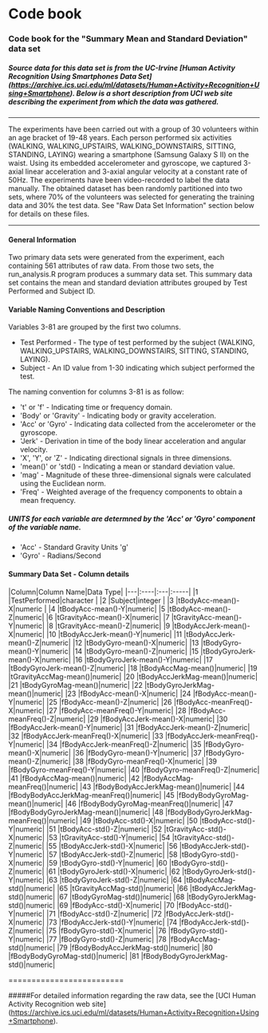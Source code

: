 # Code book 

### Code book for the "Summary Mean and Standard Deviation" data set 

##### Source data for this data set is from the UC-Irvine [Human Activity Recognition Using Smartphones Data Set] (https://archive.ics.uci.edu/ml/datasets/Human+Activity+Recognition+Using+Smartphone). Below is a short description from UCI web site describing the experiment from which the data was gathered.
---

The experiments have been carried out with a group of 30 volunteers within an
age bracket of 19-48 years. Each person performed six activities (WALKING,
WALKING_UPSTAIRS, WALKING_DOWNSTAIRS, SITTING, STANDING, LAYING) wearing a
smartphone (Samsung Galaxy S II) on the waist. Using its embedded accelerometer
and gyroscope, we captured 3-axial linear acceleration and 3-axial angular
velocity at a constant rate of 50Hz. The experiments have been video-recorded to
label the data manually. The obtained dataset has been randomly partitioned into
two sets, where 70% of the volunteers was selected for generating the training
data and 30% the test data. See "Raw Data Set Information" section below for details 
on these files.

---

#### General Information
Two primary data sets were generated from the experiment, each containing 561 attributes of raw data. From those two sets, the run_analysis.R program produces a summary data set. This summary data set contains the mean and standard deviation attributes grouped by Test Performed and Subject ID.

#### Variable Naming Conventions and Description

Variables 3-81 are grouped by the first two columns.

* Test Performed - The type of test performed by the subject (WALKING, WALKING_UPSTAIRS, WALKING_DOWNSTAIRS, SITTING, STANDING, LAYING).
* Subject - An ID value from 1-30 indicating which subject performed the test.

The naming convention for columns 3-81 is as follow:

* 't' or 'f' - Indicating time or frequency domain.
* 'Body' or 'Gravity' - Indicating body or gravity acceleration.
* 'Acc' or 'Gyro' - Indicating data collected from the accelerometer or the gyroscope.
* 'Jerk' - Derivation in time of the body linear acceleration and angular velocity. 
* 'X', 'Y', or 'Z' - Indicating directional signals in three dimensions.
* 'mean()' or 'std() - Indicating a mean or standard deviation value.
* 'mag' - Magnitude of these three-dimensional signals were calculated using the Euclidean norm.
* 'Freq' - Weighted average of the frequency components to obtain a mean frequency.

##### UNITS for each variable are determned by the 'Acc' or 'Gyro' component of the variable name.
* 'Acc' - Standard Gravity Units 'g'
* 'Gyro' - Radians/Second

#### Summary Data Set - Column details 

|Column|Column Name|Data Type|
|---|:----|:---|:-----|
|1 |TestPerformed|character   |
|2 |Subject|integer |
|3 |tBodyAcc-mean()-X|numeric |
|4 |tBodyAcc-mean()-Y|numeric|
|5 |tBodyAcc-mean()-Z|numeric|
|6 |tGravityAcc-mean()-X|numeric|
|7 |tGravityAcc-mean()-Y|numeric|
|8 |tGravityAcc-mean()-Z|numeric|
|9 |tBodyAccJerk-mean()-X|numeric|
|10 |tBodyAccJerk-mean()-Y|numeric|
|11 |tBodyAccJerk-mean()-Z|numeric|
|12 |tBodyGyro-mean()-X|numeric|
|13 |tBodyGyro-mean()-Y|numeric|
|14 |tBodyGyro-mean()-Z|numeric|
|15 |tBodyGyroJerk-mean()-X|numeric|
|16 |tBodyGyroJerk-mean()-Y|numeric|
|17 |tBodyGyroJerk-mean()-Z|numeric|
|18 |tBodyAccMag-mean()|numeric|
|19 |tGravityAccMag-mean()|numeric|
|20 |tBodyAccJerkMag-mean()|numeric|
|21 |tBodyGyroMag-mean()|numeric|
|22 |tBodyGyroJerkMag-mean()|numeric|
|23 |fBodyAcc-mean()-X|numeric|
|24 |fBodyAcc-mean()-Y|numeric|
|25 |fBodyAcc-mean()-Z|numeric|
|26 |fBodyAcc-meanFreq()-X|numeric|
|27 |fBodyAcc-meanFreq()-Y|numeric|
|28 |fBodyAcc-meanFreq()-Z|numeric|
|29 |fBodyAccJerk-mean()-X|numeric|
|30 |fBodyAccJerk-mean()-Y|numeric|
|31 |fBodyAccJerk-mean()-Z|numeric|
|32 |fBodyAccJerk-meanFreq()-X|numeric|
|33 |fBodyAccJerk-meanFreq()-Y|numeric|
|34 |fBodyAccJerk-meanFreq()-Z|numeric|
|35 |fBodyGyro-mean()-X|numeric|
|36 |fBodyGyro-mean()-Y|numeric|
|37 |fBodyGyro-mean()-Z|numeric|
|38 |fBodyGyro-meanFreq()-X|numeric|
|39 |fBodyGyro-meanFreq()-Y|numeric|
|40 |fBodyGyro-meanFreq()-Z|numeric|
|41 |fBodyAccMag-mean()|numeric|
|42 |fBodyAccMag-meanFreq()|numeric|
|43 |fBodyBodyAccJerkMag-mean()|numeric|
|44 |fBodyBodyAccJerkMag-meanFreq()|numeric|
|45 |fBodyBodyGyroMag-mean()|numeric|
|46 |fBodyBodyGyroMag-meanFreq()|numeric|
|47 |fBodyBodyGyroJerkMag-mean()|numeric|
|48 |fBodyBodyGyroJerkMag-meanFreq()|numeric|
|49 |tBodyAcc-std()-X|numeric|
|50 |tBodyAcc-std()-Y|numeric|
|51 |tBodyAcc-std()-Z|numeric|
|52 |tGravityAcc-std()-X|numeric|
|53 |tGravityAcc-std()-Y|numeric|
|54 |tGravityAcc-std()-Z|numeric|
|55 |tBodyAccJerk-std()-X|numeric|
|56 |tBodyAccJerk-std()-Y|numeric|
|57 |tBodyAccJerk-std()-Z|numeric|
|58 |tBodyGyro-std()-X|numeric|
|59 |tBodyGyro-std()-Y|numeric|
|60 |tBodyGyro-std()-Z|numeric|
|61 |tBodyGyroJerk-std()-X|numeric|
|62 |tBodyGyroJerk-std()-Y|numeric|
|63 |tBodyGyroJerk-std()-Z|numeric|
|64 |tBodyAccMag-std()|numeric|
|65 |tGravityAccMag-std()|numeric|
|66 |tBodyAccJerkMag-std()|numeric|
|67 |tBodyGyroMag-std()|numeric|
|68 |tBodyGyroJerkMag-std()|numeric|
|69 |fBodyAcc-std()-X|numeric|
|70 |fBodyAcc-std()-Y|numeric|
|71 |fBodyAcc-std()-Z|numeric|
|72 |fBodyAccJerk-std()-X|numeric|
|73 |fBodyAccJerk-std()-Y|numeric|
|74 |fBodyAccJerk-std()-Z|numeric|
|75 |fBodyGyro-std()-X|numeric|
|76 |fBodyGyro-std()-Y|numeric|
|77 |fBodyGyro-std()-Z|numeric|
|78 |fBodyAccMag-std()|numeric|
|79 |fBodyBodyAccJerkMag-std()|numeric|
|80 |fBodyBodyGyroMag-std()|numeric|
|81 |fBodyBodyGyroJerkMag-std()|numeric|

=========================

#####For detailed information regarding the raw data, see the [UCI Human Activity Recognition web site] (https://archive.ics.uci.edu/ml/datasets/Human+Activity+Recognition+Using+Smartphone).
